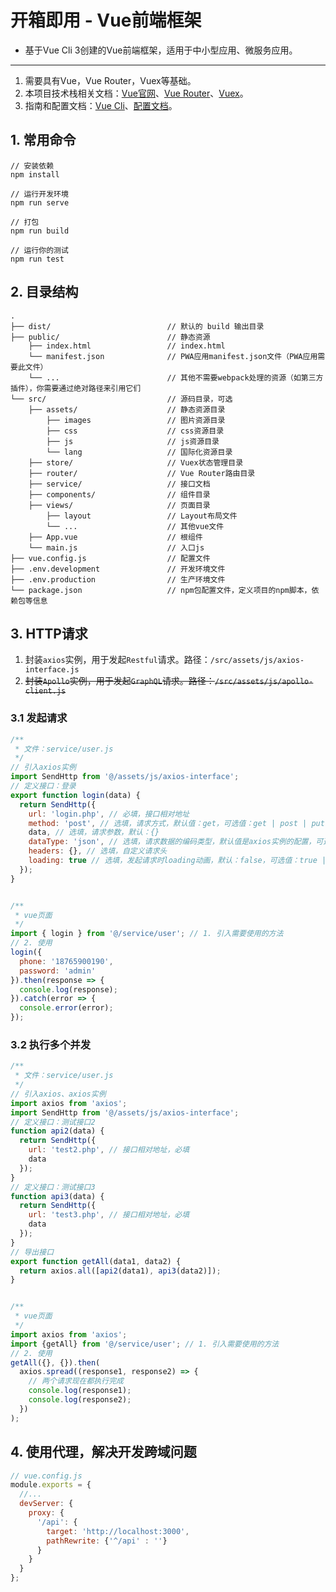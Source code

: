 # 开箱即用 - Vue前端框架

* 基于Vue Cli 3创建的Vue前端框架，适用于中小型应用、微服务应用。

----

1. 需要具有Vue，Vue Router，Vuex等基础。
2. 本项目技术栈相关文档：[Vue官网](https://cn.vuejs.org/)、[Vue Router](https://router.vuejs.org/zh/)、[Vuex](https://vuex.vuejs.org/zh/)。
3. 指南和配置文档：[Vue Cli](https://cli.vuejs.org/zh/)、[配置文档](https://cli.vuejs.org/zh/config/)。

## 1. 常用命令
```
// 安装依赖
npm install

// 运行开发环境
npm run serve

// 打包
npm run build

// 运行你的测试
npm run test
```

## 2. 目录结构
```
.
├── dist/                          // 默认的 build 输出目录
├── public/                        // 静态资源
    ├── index.html                 // index.html
    └── manifest.json              // PWA应用manifest.json文件（PWA应用需要此文件）
    └── ...                        // 其他不需要webpack处理的资源（如第三方插件），你需要通过绝对路径来引用它们
└── src/                           // 源码目录，可选
    ├── assets/                    // 静态资源目录
        ├── images                 // 图片资源目录
        ├── css                    // css资源目录
        ├── js                     // js资源目录
        └── lang                   // 国际化资源目录
    ├── store/                     // Vuex状态管理目录
    ├── router/                    // Vue Router路由目录
    ├── service/                   // 接口文档
    ├── components/                // 组件目录
    ├── views/                     // 页面目录
        ├── layout                 // Layout布局文件
        └── ...                    // 其他vue文件
    ├── App.vue                    // 根组件
    └── main.js                    // 入口js
├── vue.config.js                  // 配置文件
├── .env.development               // 开发环境文件
├── .env.production                // 生产环境文件
└── package.json                   // npm包配置文件，定义项目的npm脚本，依赖包等信息
```

## 3. HTTP请求
1. 封装`axios`实例，用于发起`Restful`请求。路径：`/src/assets/js/axios-interface.js`
2. ~~封装`Apollo`实例，用于发起`GraphQL`请求。路径：`/src/assets/js/apollo-client.js`~~

### 3.1 发起请求
```javascript
/**
 * 文件：service/user.js
 */
// 引入axios实例
import SendHttp from '@/assets/js/axios-interface';
// 定义接口：登录
export function login(data) {
  return SendHttp({
    url: 'login.php', // 必填，接口相对地址
    method: 'post', // 选填，请求方式，默认值：get，可选值：get | post | put | delete
    data, // 选填，请求参数，默认：{}
    dataType: 'json', // 选填，请求数据的编码类型，默认值是axios实例的配置，可选值：form | json
    headers: {}, // 选填，自定义请求头
    loading: true // 选填，发起请求时loading动画，默认：false，可选值：true | false
  });
}


/**
 * vue页面
 */
import { login } from '@/service/user'; // 1. 引入需要使用的方法
// 2. 使用
login({
  phone: '18765900190',
  password: 'admin'
}).then(response => {
  console.log(response);
}).catch(error => {
  console.error(error);
});
```

### 3.2 执行多个并发
```javascript
/**
 * 文件：service/user.js
 */
// 引入axios、axios实例
import axios from 'axios';
import SendHttp from '@/assets/js/axios-interface';
// 定义接口：测试接口2
function api2(data) {
  return SendHttp({
    url: 'test2.php', // 接口相对地址，必填
    data
  });
}
// 定义接口：测试接口3
function api3(data) {
  return SendHttp({
    url: 'test3.php', // 接口相对地址，必填
    data
  });
}
// 导出接口
export function getAll(data1, data2) {
  return axios.all([api2(data1), api3(data2)]);
}


/**
 * vue页面
 */
import axios from 'axios';
import {getAll} from '@/service/user'; // 1. 引入需要使用的方法
// 2. 使用
getAll({}, {}).then(
  axios.spread((response1, response2) => {
    // 两个请求现在都执行完成
    console.log(response1);
    console.log(response2);
  })
);
```

## 4. 使用代理，解决开发跨域问题

```javascript
// vue.config.js
module.exports = {
  //...
  devServer: {
    proxy: {
      '/api': {
        target: 'http://localhost:3000',
        pathRewrite: {'^/api' : ''}
      }
    }
  }
};
```
